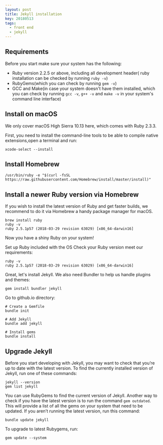 ```yaml
---
layout: post
title: Jekyll installation
key: 20180513
tags:
  - front end
  - jekyll
---
```


## Requirements

Before you start make sure your system has the following:
* Ruby version 2.2.5 or above, including all development header( ruby installation can be checked by running `ruby -v`)
* RubyGems(which you can check by running `gem -v`)
* GCC and Make(in case your system doesn't have them installed, which you can check by running `gcc -v`, `g++ -v` and `make -v` in your system's command line interface)

## Install on macOS
We only cover macOS High Sierra 10.13 here, which comes with Ruby 2.3.3.

First, you need to install the command-line tools to be able to compile native extensions,open a terminal and run:
```terminal
xcode-select --install
```
## Install Homebrew

```terminal
/usr/bin/ruby -e "$(curl -fsSL https://raw.githubusercontent.com/Homebrew/install/master/install)"
```

## Install a newer Ruby version via Homebrew

If you wish to install the latest version of Ruby and get faster builds, we recommend to do it via Homebrew a handy package manager for macOS.

```terminal
brew install ruby
ruby -v
ruby 2.5.1p57 (2018-03-29 revision 63029) [x86_64-darwin16]
```
Now you have a shiny Ruby on your system!

Set up Ruby included with the OS
Check your Ruby version meet our requirements:
```terminal
ruby -v
ruby 2.5.1p57 (2018-03-29 revision 63029) [x86_64-darwin16]
```
Great, let's install Jekyll. We also need Bundler to help us handle plugins and themes:

```terminal
gem install bundler jekyll
```
Go to github.io directory:

```terminal
# Create a Gemfile
bundle init

# Add Jekyll
bundle add jekyll

# Install gems
bundle install
```
## Upgrade Jekyll
Before you start developing with Jekyll, you may want to check that you’re up to date with the latest version. To find the currently installed version of Jekyll, run one of these commands:

```terminal
jekyll --version
gem list jekyll
```
You can use RubyGems to find the current version of Jekyll. Another way to check if you have the latest version is to run the command `gem outdated`. This will provide a list of all the gems on your system that need to be updated. If you aren’t running the latest version, run this command:

```terminal
bundle update jekyll
```

To upgrade to latest Rubygems, run:

```terminal
gem update --system
```